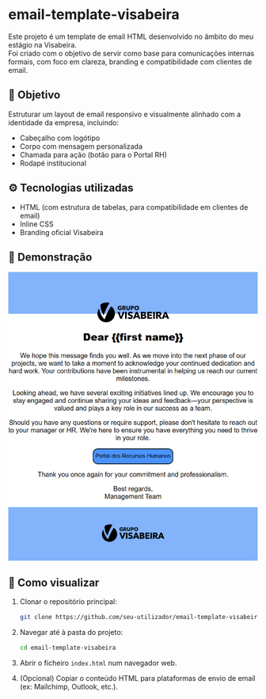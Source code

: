 # email-template-visabeira

Este projeto é um template de email HTML desenvolvido no âmbito do meu estágio na Visabeira.  
Foi criado com o objetivo de servir como base para comunicações internas formais, com foco em clareza, branding e compatibilidade com clientes de email.

## 🧠 Objetivo

Estruturar um layout de email responsivo e visualmente alinhado com a identidade da empresa, incluindo:
- Cabeçalho com logótipo
- Corpo com mensagem personalizada
- Chamada para ação (botão para o Portal RH)
- Rodapé institucional

## ⚙️ Tecnologias utilizadas

- HTML (com estrutura de tabelas, para compatibilidade em clientes de email)
- Inline CSS
- Branding oficial Visabeira

## 📸 Demonstração

![Screenshot do email](./screenshot-email.png)

## 🚀 Como visualizar

1. Clonar o repositório principal:

   ```bash
   git clone https://github.com/seu-utilizador/email-template-visabeira.git
   ```

2. Navegar até à pasta do projeto:

   ```bash
   cd email-template-visabeira
   ```

3. Abrir o ficheiro `index.html` num navegador web.
4. (Opcional) Copiar o conteúdo HTML para plataformas de envio de email (ex: Mailchimp, Outlook, etc.).
